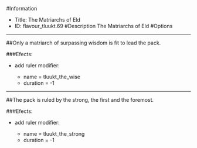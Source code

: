 #Information
 - Title: The Matriarchs of Eld
 - ID: flavour_tluukt.69
#Description
The Matriarchs of Eld
#Options

___
##Only a matriarch of surpassing wisdom is fit to lead the pack.

###Efects:<ul><li>add ruler modifier:</li><ul><li>name = tluukt_the_wise</li><li>duration = -1</li></ul></ul>

___
##The pack is ruled by the strong, the first and the foremost.

###Efects:<ul><li>add ruler modifier:</li><ul><li>name = tluukt_the_strong</li><li>duration = -1</li></ul></ul>
